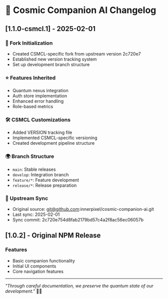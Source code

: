 # 🌌 Cosmic Companion AI Changelog

## [1.1.0-csmcl.1] - 2025-02-01

### 🚀 Fork Initialization
- Created CSMCL-specific fork from upstream version 2c720e7
- Established new version tracking system
- Set up development branch structure

### ⭐ Features Inherited
- Quantum nexus integration
- Auth store implementation
- Enhanced error handling
- Role-based metrics

### 🛠️ CSMCL Customizations
- Added VERSION tracking file
- Implemented CSMCL-specific versioning
- Created development pipeline structure

### 🌍 Branch Structure
- `main`: Stable releases
- `develop`: Integration branch
- `feature/*`: Feature development
- `release/*`: Release preparation

### 🔄 Upstream Sync
- Original source: git@github.com:innerpixel/cosmic-companion-ai.git
- Last sync: 2025-02-01
- Sync commit: 2c720e754d8fab2179bd57c4a2f8ac56ec06057b

## [1.0.2] - Original NPM Release

### Features
- Basic companion functionality
- Initial UI components
- Core navigation features

---

*"Through careful documentation, we preserve the quantum state of our development."* 🌌✨
